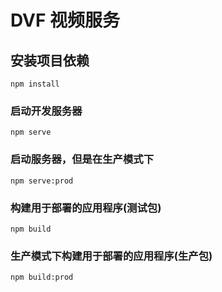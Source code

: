 # DVF 视频服务

## 安装项目依赖

```
npm install
```

### 启动开发服务器

```
npm serve
```

### 启动服务器，但是在生产模式下

```
npm serve:prod
```

### 构建用于部署的应用程序(测试包)

```
npm build
```

### 生产模式下构建用于部署的应用程序(生产包)

```
npm build:prod
```
